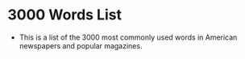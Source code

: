 # 3000 Words List
- This is a list of the 3000 most commonly used words in American newspapers and popular magazines.
